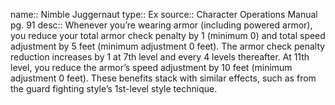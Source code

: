 name:: Nimble Juggernaut 
type:: Ex
source:: Character Operations Manual pg. 91
desc:: Whenever you’re wearing armor (including powered armor), you reduce your total armor check penalty by 1 (minimum 0) and total speed adjustment by 5 feet (minimum adjustment 0 feet). The armor check penalty reduction increases by 1 at 7th level and every 4 levels thereafter. At 11th level, you reduce the armor’s speed adjustment by 10 feet (minimum adjustment 0 feet). These benefits stack with similar effects, such as from the guard fighting style’s 1st-level style technique.

